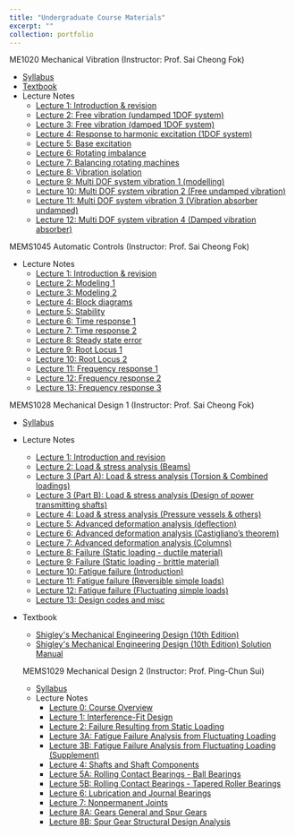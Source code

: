 ```yaml
---
title: "Undergraduate Course Materials"
excerpt: ""
collection: portfolio
---
```


ME1020 Mechanical Vibration (Instructor: Prof. Sai Cheong Fok)
* [Syllabus](http://jinliuchao.github.io/files/Course_Materials/Undergraduate_Course/ME1020/syllabus.pdf)
* [Textbook](http://jinliuchao.github.io/files/Course_Materials/Undergraduate_Course/ME1020/textbook.pdf)
* Lecture Notes
  * [Lecture 1: Introduction & revision](http://jinliuchao.github.io/files/Course_Materials/Undergraduate_Course/ME1020/0ME1020L1.pdf)
  * [Lecture 2: Free vibration (undamped 1DOF system)](http://jinliuchao.github.io/files/Course_Materials/Undergraduate_Course/ME1020/0ME1020L2.pdf)
  * [Lecture 3: Free vibration (damped 1DOF system)](http://jinliuchao.github.io/files/Course_Materials/Undergraduate_Course/ME1020/0ME1020L3.pdf)
  * [Lecture 4: Response to harmonic excitation (1DOF system)](http://jinliuchao.github.io/files/Course_Materials/Undergraduate_Course/ME1020/0ME1020L4.pdf)
  * [Lecture 5: Base excitation](http://jinliuchao.github.io/files/Course_Materials/Undergraduate_Course/ME1020/0ME1020L5.pdf)
  * [Lecture 6: Rotating imbalance](http://jinliuchao.github.io/files/Course_Materials/Undergraduate_Course/ME1020/0ME1020L6.pdf)
  * [Lecture 7: Balancing rotating machines](http://jinliuchao.github.io/files/Course_Materials/Undergraduate_Course/ME1020/0ME1020L7.pdf)
  * [Lecture 8: Vibration isolation](http://jinliuchao.github.io/files/Course_Materials/Undergraduate_Course/ME1020/0ME1020L8.pdf)
  * [Lecture 9: Multi DOF system vibration 1 (modelling)](http://jinliuchao.github.io/files/Course_Materials/Undergraduate_Course/ME1020/0ME1020L9.pdf)
  * [Lecture 10: Multi DOF system vibration 2 (Free undamped vibration)](http://jinliuchao.github.io/files/Course_Materials/Undergraduate_Course/ME1020/0ME1020L10.pdf)
  * [Lecture 11: Multi DOF system vibration 3 (Vibration absorber undamped)](http://jinliuchao.github.io/files/Course_Materials/Undergraduate_Course/ME1020/0ME1020L11.pdf)
  * [Lecture 12: Multi DOF system vibration 4 (Damped vibration absorber)](http://jinliuchao.github.io/files/Course_Materials/Undergraduate_Course/ME1020/0ME1020L12.pdf)


MEMS1045 Automatic Controls (Instructor: Prof. Sai Cheong Fok)
* Lecture Notes
  * [Lecture 1: Introduction & revision](http://jinliuchao.github.io/files/Course_Materials/Undergraduate_Course/MEMS1045/0MEMS1045L1student.pdf)
  * [Lecture 2: Modeling 1](http://jinliuchao.github.io/files/Course_Materials/Undergraduate_Course/MEMS1045/0MEMS1045L2student.pdf)
  * [Lecture 3: Modeling 2](http://jinliuchao.github.io/files/Course_Materials/Undergraduate_Course/MEMS1045/0MEMS1045L3student.pdf)
  * [Lecture 4: Block diagrams](http://jinliuchao.github.io/files/Course_Materials/Undergraduate_Course/MEMS1045/0MEMS1045L4student.pdf)
  * [Lecture 5: Stability](http://jinliuchao.github.io/files/Course_Materials/Undergraduate_Course/MEMS1045/0MEMS1045L5student.pdf)
  * [Lecture 6: Time response 1](http://jinliuchao.github.io/files/Course_Materials/Undergraduate_Course/MEMS1045/0MEMS1045L6student.pdf)
  * [Lecture 7: Time response 2](http://jinliuchao.github.io/files/Course_Materials/Undergraduate_Course/MEMS1045/0MEMS1045L7student.pdf)
  * [Lecture 8: Steady state error](http://jinliuchao.github.io/files/Course_Materials/Undergraduate_Course/MEMS1045/0MEMS1045L8student.pdf)
  * [Lecture 9: Root Locus 1](http://jinliuchao.github.io/files/Course_Materials/Undergraduate_Course/MEMS1045/0MEMS1045L9student.pdf)
  * [Lecture 10: Root Locus 2](http://jinliuchao.github.io/files/Course_Materials/Undergraduate_Course/MEMS1045/0MEMS1045L10student.pdf)
  * [Lecture 11: Frequency response 1](http://jinliuchao.github.io/files/Course_Materials/Undergraduate_Course/MEMS1045/0MEMS1045L11student.pdf)
  * [Lecture 12: Frequency response 2](http://jinliuchao.github.io/files/Course_Materials/Undergraduate_Course/MEMS1045/0MEMS1045L12student.pdf)
  * [Lecture 13: Frequency response 3](http://jinliuchao.github.io/files/Course_Materials/Undergraduate_Course/MEMS1045/0MEMS1045L13student.pdf)


MEMS1028 Mechanical Design 1 (Instructor: Prof. Sai Cheong Fok)
* [Syllabus](http://jinliuchao.github.io/files/Course_Materials/Undergraduate_Course/MEMS1028/MEMS1028_Syllabus.pdf)
* Lecture Notes
  * [Lecture 1: Introduction and revision](http://jinliuchao.github.io/files/Course_Materials/Undergraduate_Course/MEMS1028/MEMS1028L1.pdf)
  * [Lecture 2: Load & stress analysis (Beams)](http://jinliuchao.github.io/files/Course_Materials/Undergraduate_Course/MEMS1028/MEMS1028L2.pdf)
  * [Lecture 3 (Part A): Load & stress analysis (Torsion & Combined loadings)](http://jinliuchao.github.io/files/Course_Materials/Undergraduate_Course/MEMS1028/MEMS1028L3_1.pdf)
  * [Lecture 3 (Part B): Load & stress analysis (Design of power transmitting shafts)](http://jinliuchao.github.io/files/Course_Materials/Undergraduate_Course/MEMS1028/MEMS1028L3_2.pdf)
  * [Lecture 4: Load & stress analysis (Pressure vessels & others)](http://jinliuchao.github.io/files/Course_Materials/Undergraduate_Course/MEMS1028/MEMS1028L4.pdf)
  * [Lecture 5: Advanced deformation analysis (deflection)](http://jinliuchao.github.io/files/Course_Materials/Undergraduate_Course/MEMS1028/MEMS1028L5.pdf)
  * [Lecture 6: Advanced deformation analysis (Castigliano’s theorem)](http://jinliuchao.github.io/files/Course_Materials/Undergraduate_Course/MEMS1028/MEMS1028L6.pdf)
  * [Lecture 7: Advanced deformation analysis (Columns)](http://jinliuchao.github.io/files/Course_Materials/Undergraduate_Course/MEMS1028/MEMS1028L7.pdf)
  * [Lecture 8: Failure (Static loading - ductile material)](http://jinliuchao.github.io/files/Course_Materials/Undergraduate_Course/MEMS1028/MEMS1028L8.pdf)
  * [Lecture 9: Failure (Static loading - brittle material)](http://jinliuchao.github.io/files/Course_Materials/Undergraduate_Course/MEMS1028/MEMS1028L9.pdf)
  * [Lecture 10: Fatigue failure (Introduction)](http://jinliuchao.github.io/files/Course_Materials/Undergraduate_Course/MEMS1028/MEMS1028L10.pdf)
  * [Lecture 11: Fatigue failure (Reversible simple loads)](http://jinliuchao.github.io/files/Course_Materials/Undergraduate_Course/MEMS1028/MEMS1028L11.pdf)
  * [Lecture 12: Fatigue failure (Fluctuating simple loads)](http://jinliuchao.github.io/files/Course_Materials/Undergraduate_Course/MEMS1028/MEMS1028L12.pdf)
  * [Lecture 13: Design codes and misc](http://jinliuchao.github.io/files/Course_Materials/Undergraduate_Course/MEMS1028/MEMS1028L13.pdf)
* Textbook
  * [Shigley's Mechanical Engineering Design (10th Edition)](http://jinliuchao.github.io/files/Course_Materials/Undergraduate_Course/MEMS1028/Mechanical_Engineering_Design_10th_Edition.pdf)
  * [Shigley's Mechanical Engineering Design (10th Edition) Solution Manual](http://jinliuchao.github.io/files/Course_Materials/Undergraduate_Course/MEMS1028/Mechanical_Engineering_Design_10th_Edition_Solution_Manual.pdf)


  MEMS1029 Mechanical Design 2 (Instructor: Prof. Ping-Chun Sui)
  * [Syllabus](http://jinliuchao.github.io/files/Course_Materials/Undergraduate_Course/MEMS1028/MEMS1029_Syllabus.pdf)
  * Lecture Notes
    * [Lecture 0: Course Overview](http://jinliuchao.github.io/files/Course_Materials/Undergraduate_Course/MEMS1029/LN00.pdf)
    * [Lecture 1: Interference-Fit Design](http://jinliuchao.github.io/files/Course_Materials/Undergraduate_Course/MEMS1029/LN01.pdf)
    * [Lecture 2: Failure Resulting from Static Loading](http://jinliuchao.github.io/files/Course_Materials/Undergraduate_Course/MEMS1029/LN02.pdf)
    * [Lecture 3A: Fatigue Failure Analysis from Fluctuating Loading](http://jinliuchao.github.io/files/Course_Materials/Undergraduate_Course/MEMS1029/LN03A.pdf)
    * [Lecture 3B: Fatigue Failure Analysis from Fluctuating Loading (Supplement)](http://jinliuchao.github.io/files/Course_Materials/Undergraduate_Course/MEMS1029/LN03B.pdf)
    * [Lecture 4: Shafts and Shaft Components](http://jinliuchao.github.io/files/Course_Materials/Undergraduate_Course/MEMS1029/LN04.pdf)
    * [Lecture 5A: Rolling Contact Bearings - Ball Bearings](http://jinliuchao.github.io/files/Course_Materials/Undergraduate_Course/MEMS1029/LN05A.pdf)
    * [Lecture 5B: Rolling Contact Bearings - Tapered Roller Bearings](http://jinliuchao.github.io/files/Course_Materials/Undergraduate_Course/MEMS1029/LN05B.pdf)
    * [Lecture 6: Lubrication and Journal Bearings](http://jinliuchao.github.io/files/Course_Materials/Undergraduate_Course/MEMS1029/LN06.pdf)
    * [Lecture 7: Nonpermanent Joints](http://jinliuchao.github.io/files/Course_Materials/Undergraduate_Course/MEMS1029/LN07.pdf)
    * [Lecture 8A: Gears General and Spur Gears](http://jinliuchao.github.io/files/Course_Materials/Undergraduate_Course/MEMS1029/LN08A.pdf)
    * [Lecture 8B: Spur Gear Structural Design Analysis](http://jinliuchao.github.io/files/Course_Materials/Undergraduate_Course/MEMS1029/LN08B.pdf)

